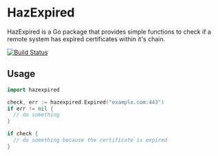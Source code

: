 # HazExpired

HazExpired is a Go package that provides simple functions to check if a remote system has expired certificates within it's chain.

[![Build Status](https://travis-ci.org/madflojo/hazexpired.svg?branch=master)](https://travis-ci.org/madflojo/hazexpired)

## Usage

```go
import hazexpired

check, err := hazexpired.Expired("example.com:443")
if err != nil {
  // do something
}

if check {
  // do something because the certificate is expired
}
```
